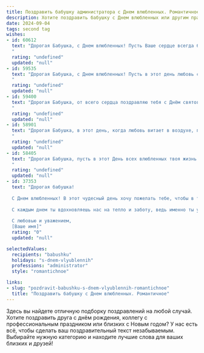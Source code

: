 ```yaml
---
title: Поздравить бабушку администратора с Днем влюбленных. Романтичное
description: Хотите поздравить бабушку с Днем влюбленных или другим праздником? Наш ИИ создаст незабываемое поздравление, а вы обязательно выделитесь среди других.  
date: 2024-09-04
tags: second tag
wishes:
- id: 60612
  text: "Дорогая Бабушка, с Днем влюбленных! Пусть Ваше сердце всегда будет наполнено любовью, заботой и теплом. Пусть Вас окружают только добрые и любящие люди, а в душе царит вечная весна и романтика!
  "
  rating: "undefined"
  updated: "null"
- id: 59535
  text: "Дорогая Бабушка, с Днем влюбленных! Пусть в этот день любовь согревает твое сердце, а душа наполняется нежностью и радостью. Хочу пожелать тебе  много-много счастливых мгновений, улыбок и, конечно, крепкого здоровья!
  "
  rating: "undefined"
  updated: "null"
- id: 59400
  text: "Дорогая Бабушка, от всего сердца поздравляю тебя с Днём святого Валентина! Пусть твоя жизнь будет полна любви, заботы и нежности, как цветы, расцветающие весной. Желаю тебе, чтобы каждый день был полон радости и тепла, словно объятия любимого человека. Ты – настоящий администратор любви в нашей семье, хранительница семейных традиций и тепла. Пусть любовь и счастье всегда будут рядом с тобой! 💕
  "
  rating: "undefined"
  updated: "null"
- id: 58901
  text: "Дорогая Бабушка, в этот день, когда любовь витает в воздухе, позвольте мне поздравить Вас с Днем влюбленных! Желаю Вам огромного океана нежности, теплых объятий, романтики и радости, пусть Ваше сердце всегда будет согрето любовью близких! Помните, Вы — настоящая королева, достойная самой большой любви!
  "
  rating: "undefined"
  updated: "null"
- id: 58405
  text: "Дорогая Бабушка, пусть в этот День всех влюбленных твоя жизнь будет полна тепла, нежности и любви! Пусть любящие сердца окружают тебя заботой, а искры романтики согревают душу. С любовью и теплыми пожеланиями!
  "
  rating: "undefined"
  updated: "null"
- id: 37353
  text: "Дорогая бабушка!
  
  С Днем влюбленных! В этот чудесный день хочу пожелать тебе, чтобы в твоем сердце всегда царила любовь и нежность. Ты — самый важный и любимый человек в нашей жизни, и твоя доброта согревает наши души.
  
  С каждым днем ты вдохновляешь нас на тепло и заботу, ведь именно ты умеешь превращать простые моменты в волшебные. Пусть твоя жизнь будет полна романтики и радостных событий, а самые светлые чувства окружают тебя постоянно.
  
  С любовью и уважением,
  [Ваше имя]"
  rating: "0"
  updated: "null"

selectedValues:
  recipients: "babushku"
  holidays: "s-dnem-vlyublennih"
  professions: "administrator"
  style: "romantichnoe"

links:
- slug: "pozdravit-babushku-s-dnem-vlyublennih-romantichnoe"
  title: "Поздравить бабушку с Днем влюбленных. Романтичное"
---
```


Здесь вы найдете отличную подборку поздравлений на любой случай. 
Хотите поздравить друга с днём рождения, коллегу с профессиональным праздником или близких с Новым годом? У нас есть всё, чтобы сделать ваш поздравительный текст незабываемым. Выбирайте нужную категорию и находите лучшие слова для ваших близких и друзей!
